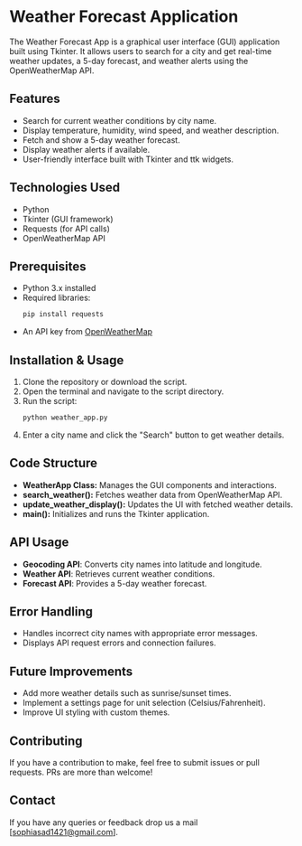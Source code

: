 # Weather Forecast Application

The Weather Forecast App is a graphical user interface (GUI) application built using Tkinter. It allows users to search for a city and get real-time weather updates, a 5-day forecast, and weather alerts using the OpenWeatherMap API.

## Features
- Search for current weather conditions by city name.
- Display temperature, humidity, wind speed, and weather description.
- Fetch and show a 5-day weather forecast.
- Display weather alerts if available.
- User-friendly interface built with Tkinter and ttk widgets.

## Technologies Used
- Python
- Tkinter (GUI framework)
- Requests (for API calls)
- OpenWeatherMap API

## Prerequisites
- Python 3.x installed
- Required libraries:
  ```sh
  pip install requests
  ```
- An API key from [OpenWeatherMap](https://openweathermap.org/api)

## Installation & Usage
1. Clone the repository or download the script.
2. Open the terminal and navigate to the script directory.
3. Run the script:
   ```sh
   python weather_app.py
   ```
4. Enter a city name and click the "Search" button to get weather details.

## Code Structure
- **WeatherApp Class:** Manages the GUI components and interactions.
- **search_weather():** Fetches weather data from OpenWeatherMap API.
- **update_weather_display():** Updates the UI with fetched weather details.
- **main():** Initializes and runs the Tkinter application.

## API Usage
- **Geocoding API**: Converts city names into latitude and longitude.
- **Weather API**: Retrieves current weather conditions.
- **Forecast API**: Provides a 5-day weather forecast.

## Error Handling
- Handles incorrect city names with appropriate error messages.
- Displays API request errors and connection failures.

## Future Improvements
- Add more weather details such as sunrise/sunset times.
- Implement a settings page for unit selection (Celsius/Fahrenheit).
- Improve UI styling with custom themes.

## Contributing
If you have a contribution to make, feel free to submit issues or pull requests. PRs are more than welcome!

## Contact
If you have any queries or feedback drop us a mail [sophiasad1421@gmail.com].

